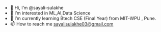 - 👋 Hi, I’m @sayali-sulakhe
- 👀 I’m interested in ML,AI,Data Science
- 🌱 I’m currently learning Btech CSE (Final Year) from MIT-WPU , Pune.
- 📫 How to reach me sayalisulakhe03@gmail.com

<!---
sayali-sulakhe/sayali-sulakhe is a ✨ special ✨ repository because its `README.md` (this file) appears on your GitHub profile.
You can click the Preview link to take a look at your changes.
--->
